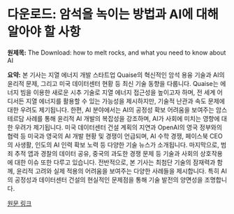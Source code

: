 # 다운로드: 암석을 녹이는 방법과 AI에 대해 알아야 할 사항

**원제목:** The Download: how to melt rocks, and what you need to know about AI

**요약:** 본 기사는 지열 에너지 개발 스타트업 Quaise의 혁신적인 암석 용융 기술과 AI의 윤리적 문제, 그리고 미국 데이터센터 현황 등 최신 기술 동향을 다룹니다. Quaise는 에너지 빔을 이용한 새로운 시추 기술로 지열 에너지 접근성을 높이고자 하며, 전 세계 어디서든 지열 에너지를 활용할 수 있는 가능성을 제시하지만, 기술적 난관과 속도 문제에 대한 우려도 제기됩니다.  한편, AI 분야에서는 AI의 공정성 확보 어려움을 보여주는 암스테르담 사례를 통해 윤리적 AI 개발의 복잡성을 강조하며,  AI가 사회에 미치는 영향에 대한 우려가 제기됩니다.  미국 데이터센터 건설 계획의 지연과 OpenAI의 영국 정부와의 협력 등 미국과 영국의 AI 개발 현황 및 경쟁이 언급되며,  AI 수학 경쟁, 페이스북 CEO의 사생활, 인도의 AI 인력 확보 노력 등 다양한 기술 뉴스가 소개됩니다.  마지막으로,  범죄 추적 앱과 경찰의 데이터 공유, 중국의 과도한 경쟁 문제 등 기술과 사회의 상호작용에 대한 이슈 또한 다루고 있습니다.  전반적으로, 본 기사는 최첨단 기술의 잠재력과 함께, 윤리적 고려와 실제 적용의 어려움을 보여주는 다양한 사례들을 제시합니다.  특히 AI의 공정성과 데이터센터 건설의 현실적인 문제점을 통해 기술 발전의 양면성을 조명합니다.

[원문 링크](https://www.technologyreview.com/2025/07/22/1120562/the-download-how-to-melt-rocks-and-what-you-need-to-know-about-ai/)
